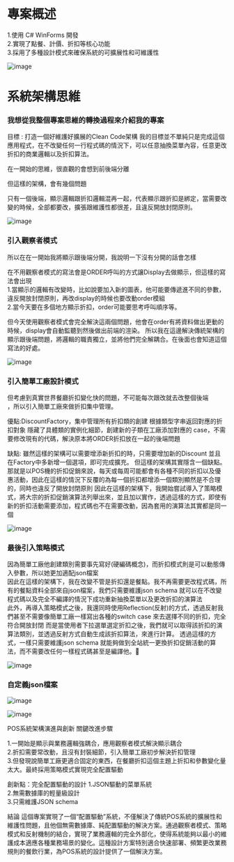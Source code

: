 # 專案概述

1.使用 C# WinForms 開發  
2.實現了點餐、計價、折扣等核心功能  
3.採用了多種設計模式來確保系統的可擴展性和可維護性


![image](https://github.com/user-attachments/assets/9fa78c1c-5a84-498d-83bd-792440ae92aa)


# 系統架構思維
### 我想從我整個專案思維的轉換過程來介紹我的專案  

目標 : 
打造一個好維護好擴展的Clean Code架構
我的目標並不單純只是完成這個應用程式，在不改變任何一行程式碼的情況下，可以任意抽換菜單內容，任意更改折扣的商業邏輯以及折扣算法。


在一開始的思維，很直觀的會想到前後端分離

但這樣的架構，會有幾個問題

只有一個後端，顯示邏輯跟折扣邏輯混再一起，代表顯示跟折扣是綁定，當需要改變的時候，全部都要改，擴張跟維護性都很差，且違反開放封閉原則。

![image](https://github.com/user-attachments/assets/4acbd7b5-7a15-4f3b-b3fc-01bf6c3982f9)



### 引入觀察者模式

所以在在一開始我將顯示跟後端分開，我說明一下沒有分開的話會怎樣  


在不用觀察者模式的寫法會是ORDER呼叫的方式讓Display去做顯示，但這樣的寫法會出現  
1.當顯示的邏輯有改變時，比如說要加入新的圖表，他可能要傳遞進不同的參數，違反開放封閉原則，再改display的時候也要改動order模組  
2.當今天要在多個地方顯示折扣，order可能要思考呼叫順序等。

但今天使用觀察者模式會完全解決這兩個問題，他會在order有將資料做出更動的時候，display會自動監聽到然後做出前端的渲染。
所以我在這邊解決傳統架構的顯示跟後端問題，將邏輯的職責獨立，並將他們完全解耦合。在後面也會知道這個寫法的好處。

![image](https://github.com/user-attachments/assets/e325c0b8-849b-4492-a045-8719f9932b4b)



### 引入簡單工廠設計模式

但考慮到真實世界餐廳折扣變化快的問題，不可能每次跟改就去改整個後端  
，所以引入簡單工廠來做折扣集中管理。  

優點:DiscountFactory，集中管理所有折扣類的創建 根據類型字串返回對應的折扣對象 隱藏了具體類的實例化細節，創建新的子類在工廠添加對應的 case，不需要修改現有的代碼，解決原本將ORDER折扣放在一起的後端問題

缺點: 雖然這樣的架構可以需要增添新折扣的時，只需要增加新的Discount 並且在Factory中多新增一個選項，即可完成擴充。
但這樣的架構其實隱含一個缺點。 那就是以POS機的折扣促銷來說，每天或每周可能都會有各種不同的折扣以及優惠活動，因此在這樣的情況下反覆的為每一個折扣都增添一個類別顯然是不合理的，同時也違反了開放封閉原則
因此在這樣的架構下，我開始嘗試導入了策略模式，將大宗的折扣促銷演算法列舉出來，並且加以實作，透過這樣的方式，即使有新的折扣活動需要添加，程式碼也不在需要改動，因為套用的演算法其實都是同一個

![image](https://github.com/user-attachments/assets/0db5a147-7131-4243-a329-ec2089c8e8a3)





### 最後引入策略模式  

因為簡單工廠他創建類別需要事先寫好(硬編碼概念)，而折扣模式則是可以動態傳入參數，所以她更加適配json檔案  
因此在這樣的架構下，我在改變不管是折扣還是餐點。我不再需要更改程式碼，所有的餐點資料全部來自json檔案，我們只需要維護json schema 就可以在不改變程式碼以及完全不編譯的情況下成功重新抽換菜單以及更改折扣的演算法    
此外，再導入策略模式之後，我還同時使用Reflection(反射)的方式，透過反射我們甚至不需要像簡單工廠一樣寫出各種的switch case 來去選擇不同的折扣，完全符合開放封閉
而是當使用者下拉選單選定折扣之後，我們就可以取得該折扣的演算法類別，並透過反射方式自動生成該折扣算法，來進行計算。 透過這樣的方式，一樣只需要維護json schema 就能夠做到全站統一更換折扣促銷活動的算法，而不需要改任何一樣程式碼甚至是編譯他。

![image](https://github.com/user-attachments/assets/6098df1f-d501-4c4d-bc9b-ee4653df8d15)



### 自定義json檔案

![image](https://github.com/user-attachments/assets/ab5baf6a-f34e-4a4b-89b4-f2d0cd8ebd7b)



![image](https://github.com/user-attachments/assets/98b85653-4333-47cb-946f-ffd74c57a713)



POS系統架構演進與創新
關鍵改進步驟 

1.一開始是顯示與業務邏輯強耦合，應用觀察者模式解決顯示耦合  
2.折扣需要常改動，且沒有封裝細節，引入簡單工廠初步解決折扣管理  
3.但發現說簡單工廠更適合固定的東西，在餐廳折扣這個主題上折扣和參數變化量太大。最終採用策略模式實現完全配置驅動    

創新點：完全配置驅動的設計 
1.JSON驅動的菜單系統  
2.無需數據庫的輕量級設計  
3.只需維護JSON schema  

結論
這個專案實現了一個“配置驅動”系統，不僅解決了傳統POS系統的擴展性和維護性問題，且他個無需數據庫、純配置驅動的解決方案。通過觀察者模式、策略模式和反射機制的結合，實現了業務邏輯的完全外部化，使得系統能夠以最小的維護成本適應各種業務場景的變化。這種設計方案特別適合快速部署、頻繁更改業務規則的餐飲行業，為POS系統的設計提供了一個解決方案。



